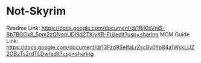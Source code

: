 # Not-Skyrim

Readme Link: https://docs.google.com/document/d/1RjXlsVniS-8b7BGGx8_5pm2zQNoqUDI9d2TKiyKR-FU/edit?usp=sharing
MCM Guide Link: https://docs.google.com/document/d/13Fzd9SeIfaLrZsc8v0Yp84a1WskLUZ2OBzTs2rdTLDw/edit?usp=sharing
